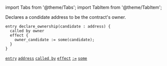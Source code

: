 import Tabs from '@theme/Tabs';
import TabItem from '@theme/TabItem';

Declares a condidate address to be the contract's owner.

<Tabs defaultValue="code">

<TabItem value="code" label="Code">

```archetype
entry declare_ownership(candidate : address) {
  called by owner
  effect {
    owner_candidate := some(candidate);
  }
}
```
[`entry`](/docs/reference/declarations/entrypoint#entry) [`address`](/docs/reference/types#address) [`called by`](/docs/reference/declarations/entrypoint#called-by) [`effect`](/docs/reference/declarations/entrypoint#effect) [`:=`](/docs/reference/instructions/assignment#a--b) [`some`](/docs/reference/expressions/builtins#some(v%20:%20T))

</TabItem>

</Tabs>